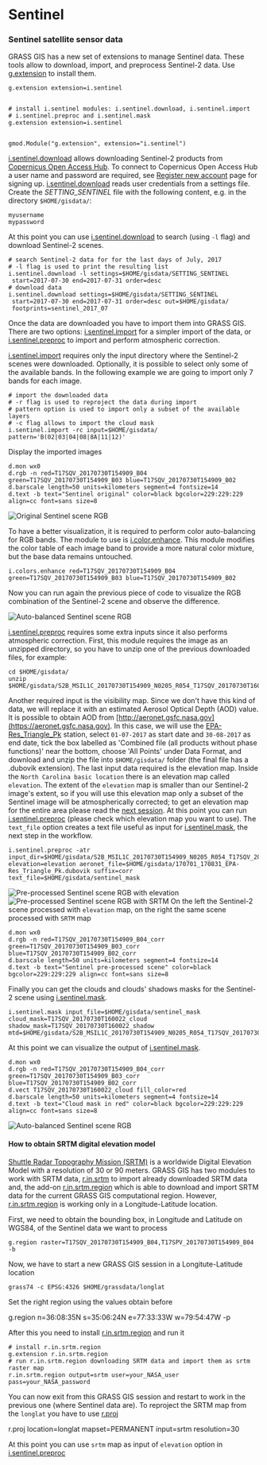 # Sentinel

### Sentinel satellite sensor data

GRASS GIS has a new set of extensions to manage Sentinel data. These
tools allow to download, import, and preprocess Sentinel-2 data. Use
[g.extension](https://grass.osgeo.org/grass74/manuals/g.extension.html)
to install them.

            
    g.extension extension=i.sentinel
            
        
    # install i.sentinel modules: i.sentinel.download, i.sentinel.import
    # i.sentinel.preproc and i.sentinel.mask
    g.extension extension=i.sentinel
        
        
    gmod.Module("g.extension", extension="i.sentinel")
        
        

[i.sentinel.download](https://grass.osgeo.org/grass74/manuals/addons/i.sentinel.download.html)
allows downloading Sentinel-2 products from [Copernicus Open Access
Hub](https://scihub.copernicus.eu/). To connect to Copernicus Open
Access Hub a user name and password are required, see [Register new
account](https://scihub.copernicus.eu/dhus/#/self-registration) page for
signing up.
[i.sentinel.download](https://grass.osgeo.org/grass74/manuals/addons/i.sentinel.download.html)
reads user credentials from a settings file. Create the
*SETTING_SENTINEL* file with the following content, e.g. in the
directory `$HOME/gisdata/`:

    myusername
    mypassword
        
At this point you can use
[i.sentinel.download](https://grass.osgeo.org/grass74/manuals/addons/i.sentinel.download.html)
to search (using `-l` flag) and download Sentinel-2 scenes.

            
    # search Sentinel-2 data for for the last days of July, 2017
    # -l flag is used to print the resulting list
    i.sentinel.download -l settings=$HOME/gisdata/SETTING_SENTINEL 
     start=2017-07-30 end=2017-07-31 order=desc
    # download data
    i.sentinel.download settings=$HOME/gisdata/SETTING_SENTINEL 
     start=2017-07-30 end=2017-07-31 order=desc out=$HOME/gisdata/ 
     footprints=sentinel_2017_07
        
        
Once the data are downloaded you have to import them into GRASS GIS.
There are two options:
[i.sentinel.import](https://grass.osgeo.org/grass74/manuals/addons/i.sentinel.import.html)
for a simpler import of the data, or
[i.sentinel.preproc](https://grass.osgeo.org/grass74/manuals/addons/i.sentinel.preproc.html)
to import and perform atmospheric correction.

[i.sentinel.import](https://grass.osgeo.org/grass74/manuals/addons/i.sentinel.import.html)
requires only the input directory where the Sentinel-2 scenes were
downloaded. Optionally, it is possible to select only some of the
available bands. In the following example we are going to import only 7
bands for each image.
        
    # import the downloaded data
    # -r flag is used to reproject the data during import
    # pattern option is used to import only a subset of the available layers
    # -c flag allows to import the cloud mask
    i.sentinel.import -rc input=$HOME/gisdata/ pattern='B(02|03|04|08|8A|11|12)'
        
        
Display the imported images
        
    d.mon wx0
    d.rgb -n red=T17SQV_20170730T154909_B04 green=T17SQV_20170730T154909_B03 blue=T17SQV_20170730T154909_B02
    d.barscale length=50 units=kilometers segment=4 fontsize=14
    d.text -b text="Sentinel original" color=black bgcolor=229:229:229 align=cc font=sans size=8
            
![Original Sentinel scene
RGB](figures/sentinel_original.png "Original Sentinel scene RGB")


To have a better visualization, it is required to perform color
auto-balancing for RGB bands. The module to use is
[i.color.enhance](https://grass.osgeo.org/grass74/manuals/i.colors.enhance.html).
This module modifies the color table of each image band to provide a
more natural color mixture, but the base data remains untouched.
            
    i.colors.enhance red=T17SQV_20170730T154909_B04 green=T17SQV_20170730T154909_B03 blue=T17SQV_20170730T154909_B02
            
Now you can run again the previous piece of code to visualize the RGB
combination of the Sentinel-2 scene and observe the difference.


![Auto-balanced Sentinel scene
RGB](figures/sentinel_color_enhance.png "Auto-balanced Sentinel scene RGB")


[i.sentinel.preproc](https://grass.osgeo.org/grass74/manuals/addons/i.sentinel.preproc.html)
requires some extra inputs since it also performs atmospheric
correction. First, this module requires the image as an unzipped
directory, so you have to unzip one of the previous downloaded files,
for example:
        
    cd $HOME/gisdata/
    unzip $HOME/gisdata/S2B_MSIL1C_20170730T154909_N0205_R054_T17SQV_20170730T160022.zip
        
Another required input is the visibility map. Since we don't have this
kind of data, we will replace it with an estimated Aerosol Optical Depth
(AOD) value. It is possible to obtain AOD from
[http://aeronet.gsfc.nasa.gov](https://aeronet.gsfc.nasa.gov). In this
case, we will use the
[EPA-Res_Triangle_Pk](https://aeronet.gsfc.nasa.gov/cgi-bin/webtool_opera_v2_inv?stage=3&region=United_States_East&state=North_Carolina&site=EPA-Res_Triangle_Pk&place_code=10&if_polarized=0)
station, select `01-07-2017` as start date and `30-08-2017` as end
date, tick the box labelled as 'Combined file (all products without
phase functions)' near the bottom, choose 'All Points' under Data
Format, and download and unzip the file into `$HOME/gisdata/` folder
(the final file has a .dubovik extension).
The last input data required is the elevation map. Inside the
`North Carolina basic location` there is an elevation map called
`elevation`. The extent of the `elevation` map is smaller than our
Sentinel-2 image's extent, so if you will use this elevation map only a
subset of the Sentinel image will be atmospherically corrected; to get
an elevation map for the entire area please read the [next
session](#srtm). At this point you can run
[i.sentinel.preproc](https://grass.osgeo.org/grass74/manuals/addons/i.sentinel.preproc.html)
(please check which elevation map you want to use). The `text_file`
option creates a text file useful as input for
[i.sentinel.mask](https://grass.osgeo.org/grass74/manuals/addons/i.sentinel.mask.html),
the next step in the workflow.
            
    i.sentinel.preproc -atr input_dir=$HOME/gisdata/S2B_MSIL1C_20170730T154909_N0205_R054_T17SQV_20170730T160022.SAFE elevation=elevation aeronet_file=$HOME/gisdata/170701_170831_EPA-Res_Triangle_Pk.dubovik suffix=corr text_file=$HOME/gisdata/sentinel_mask
          
        
![Pre-processed Sentinel scene RGB with
elevation](figures/sentinel_preproc_ele.png "Pre-processed Sentinel scene RGB with elevation")
![Pre-processed Sentinel scene RGB with
SRTM](figures/sentinel_preproc_srtm.png "Pre-processed Sentinel scene RGB with SRTM")
On the left the Sentinel-2 scene processed with `elevation` map, on the
right the same scene processed with `SRTM` map
        
    d.mon wx0
    d.rgb -n red=T17SQV_20170730T154909_B04_corr green=T17SQV_20170730T154909_B03_corr blue=T17SQV_20170730T154909_B02_corr
    d.barscale length=50 units=kilometers segment=4 fontsize=14
    d.text -b text="Sentinel pre-processed scene" color=black bgcolor=229:229:229 align=cc font=sans size=8
            
Finally you can get the clouds and clouds' shadows masks for the
Sentinel-2 scene using
[i.sentinel.mask](https://grass.osgeo.org/grass74/manuals/addons/i.sentinel.mask.html).
            
    i.sentinel.mask input_file=$HOME/gisdata/sentinel_mask cloud_mask=T17SQV_20170730T160022_cloud shadow_mask=T17SQV_20170730T160022_shadow mtd=$HOME/gisdata/S2B_MSIL1C_20170730T154909_N0205_R054_T17SQV_20170730T160022.SAFE/MTD_MSIL1C.xml
            
At this point we can visualize the output of
[i.sentinel.mask](https://grass.osgeo.org/grass74/manuals/addons/i.sentinel.mask.html).
        
    d.mon wx0
    d.rgb -n red=T17SQV_20170730T154909_B04_corr green=T17SQV_20170730T154909_B03_corr blue=T17SQV_20170730T154909_B02_corr
    d.vect T17SQV_20170730T160022_cloud fill_color=red
    d.barscale length=50 units=kilometers segment=4 fontsize=14
    d.text -b text="Cloud mask in red" color=black bgcolor=229:229:229 align=cc font=sans size=8
            
![Auto-balanced Sentinel scene RGB](figures/sentinel_cloud.png "Auto-balanced Sentinel scene RGB")


#### How to obtain SRTM digital elevation model

[Shuttle Radar Topography Mission (SRTM)](https://www2.jpl.nasa.gov/srtm/) is a worldwide Digital
Elevation Model with a resolution of 30 or 90 meters. GRASS GIS has two
modules to work with SRTM data,
[r.in.srtm](https://grass.osgeo.org/grass74/manuals/r.in.srtm.html) to
import already downloaded SRTM data and, the add-on
[r.in.srtm.region](https://grass.osgeo.org/grass74/manuals/addons/r.in.srtm.region.html)
which is able to download and import SRTM data for the current GRASS GIS
computational region. However,
[r.in.srtm.region](https://grass.osgeo.org/grass74/manuals/addons/r.in.srtm.region.html)
is working only in a Longitude-Latitude location.

First, we need to obtain the bounding box, in Longitude and Latitude on
WGS84, of the Sentinel data we want to process
           
    g.region raster=T17SQV_20170730T154909_B04,T17SPV_20170730T154909_B04 -b
      
Now, we have to start a new GRASS GIS session in a Longitute-Latitude location
        
    grass74 -c EPSG:4326 $HOME/grassdata/longlat
        
Set the right region using the values obtain before

g.region n=36:08:35N s=35:06:24N e=77:33:33W w=79:54:47W -p
      
After this you need to install
[r.in.srtm.region](https://grass.osgeo.org/grass74/manuals/addons/r.in.srtm.region.html)
and run it
            
    # install r.in.srtm.region
    g.extension r.in.srtm.region
    # run r.in.srtm.region downloading SRTM data and import them as srtm raster map
    r.in.srtm.region output=srtm user=your_NASA_user pass=your_NASA_password
        
You can now exit from this GRASS GIS session and restart to work in the
previous one (where Sentinel data are).
To reproject the SRTM map from the `longlat` you have to use
[r.proj](https://grass.osgeo.org/grass74/manuals/r.proj.html)

r.proj location=longlat mapset=PERMANENT input=srtm resolution=30

At this point you can use `srtm` map as input of `elevation` option in
[i.sentinel.preproc](https://grass.osgeo.org/grass74/manuals/addons/i.sentinel.preproc.html)
